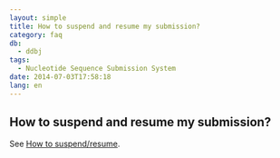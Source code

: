 ```yaml
---
layout: simple
title: How to suspend and resume my submission?
category: faq
db:
  - ddbj
tags: 
  - Nucleotide Sequence Submission System
date: 2014-07-03T17:58:18
lang: en
---
```


## How to suspend and resume my submission?

<p>See <a href="/ddbj/web-submission-help-e.html#flow-2-1">How to suspend/resume</a>. </p>
